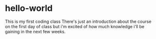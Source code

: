 # hello-world
This is my first coding class
There's just an introduction about the course on the first day of class but i'm excited of how much knowledge i'll be gaining in the next few weeks.
